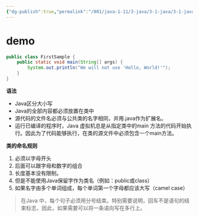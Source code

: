 ```yaml
---
{"dg-publish":true,"permalink":"/001/java-1-11/3-java/3-1-java/3-1-java/","dgPassFrontmatter":true,"created":"2024-03-07T17:25:38.867+08:00","updated":"2024-06-01T10:30:08.427+08:00"}
---
```


# demo

```java
public class FirstSample {
	public static void main(String[] args) {
		System.out.println("We will not use 'Hello, World!'"); 
	}
}
```

**语法**

- Java区分大小写
- Java的全部内容都必须放置在类中
- 源代码的文件名必须与公共类的名字相同，并用.java作为扩展名。
- 运行已编译的程序时，Java 虚拟机总是从指定类中的main 方法的代码开始执行。因此为了代码能够执行，在类的源文件中必须包含一个main方法。

**类的命名规则**

1. 必须以字母开头
2. 后面可以跟字母和数字的组合
3. 长度基本没有限制。
4. 但是不能使用Java保留字作为类名（例如：public或class）
5. 如果名字由多个单词组成，每个单词第一个字母都应该大写（camel case）

>在Java 中，每个句子必须用分号结束。特别需要说明，回车不是语句的结束标志，因此，如果需要可以将一条语向写在多行上。